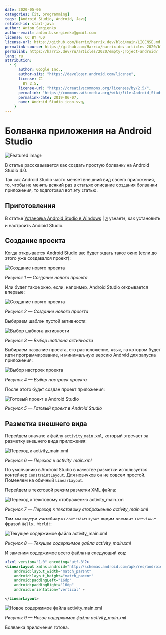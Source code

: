 ```yaml
---
date: 2020-05-06
categories: [it, programming]
tags: [Android Studio, Android, Java]
related-id: start-java
author: Anton Sergienko
author-email: anton.b.sergienko@gmail.com
license: CC BY 4.0
license-url: https://github.com/Harrix/harrix.dev/blob/main/LICENSE.md
permalink-source: https://github.com/Harrix/harrix.dev-articles-2020/blob/main/empty-project-android/empty-project-android.md
permalink: https://harrix.dev/ru/articles/2020/empty-project-android/
lang: ru
attribution:
  - {
      author: Google Inc.,
      author-site: "https://developer.android.com/license",
      license: CC
        BY 2.5,
      license-url: "https://creativecommons.org/licenses/by/2.5/",
      permalink: "https://commons.wikimedia.org/wiki/File:Android_Studio_icon.svg",
      permalink-date: 2019-06-07,
      name: Android Studio icon.svg,
    }
---
```


# Болванка приложения на Android Studio

![Featured image](featured-image.svg)

В статье рассказывается как создать простую болванку на Android Studio 4.0.

Так как Android Studio часто меняет внешний вид своего приложения, то, чтобы не менять всякий раз в статьях описание создания болванки приложения, то подготовил вот эту статью.

## Приготовления

В статье [Установка Android Studio в Windows](https://github.com/Harrix/harrix.dev-articles-2019/blob/main/install-android-studio/install-android-studio.md) | [🡥](https://harrix.dev/ru/articles/2019/install-android-studio/) узнаете, как установить и настроить Android Studio.

## Создание проекта

Когда открывается Android Studio вас будет ждать такое окно (если до этого уже создавался проект):

![Создание нового проекта](img/new-project_01.png)

_Рисунок 1 — Создание нового проекта_

Или будет такое окно, если, например, Android Studio открывается впервые:

![Создание нового проекта](img/new-project_02.png)

_Рисунок 2 — Создание нового проекта_

Выбираем шаблон пустой активности:

![Выбор шаблона активности](img/new-project_03.png)

_Рисунок 3 — Выбор шаблона активности_

Выбираем название проекта, его расположение, язык, на котором будет идти программирование, и минимальную версию Android для запуска приложения:

![Выбор настроек проекта](img/new-project_04.png)

_Рисунок 4 — Выбор настроек проекта_

После этого будет создан проект приложения:

![Готовый проект в Android Studio](img/new-project_05.png)

_Рисунок 5 — Готовый проект в Android Studio_

## Разметка внешнего вида

Перейдем вначале к файлу `activity_main.xml`, который отвечает за разметку внешнего вида приложения:

![Переход к activity_main.xml](img/new-project_06.png)

_Рисунок 6 — Переход к activity_main.xml_

По умолчанию в Android Studio в качестве разметки используется контейнер `ConstraintLayout`. Для новичков он не совсем простой. Поменяем на обычный `LinearLayout`.

Перейдем в текстовой режим разметки XML файла:

![Переход к текстовому отображению activity_main.xml](img/new-project_07.png)

_Рисунок 7 — Переход к текстовому отображению activity_main.xml_

Там мы внутри контейнера `ConstraintLayout` видим элемент `TextView` с фразой `Hello, World!`:

![Текущее содержимое файла activity_main.xml](img/new-project_08.png)

_Рисунок 8 — Текущее содержимое файла activity_main.xml_

И заменим содержимое всего файла на следующий код:

```xml
<?xml version="1.0" encoding="utf-8"?>
<LinearLayout xmlns:android="http://schemas.android.com/apk/res/android"
    android:layout_width="match_parent"
    android:layout_height="match_parent"
    android:paddingLeft="16dp"
    android:paddingRight="16dp"
    android:orientation="vertical" >

</LinearLayout>
```

![Новое содержимое файла activity_main.xml](img/new-project_09.png)

_Рисунок 9 — Новое содержимое файла activity_main.xml_

Болванка приложения готова.
